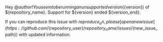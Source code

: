 Hey @${author}! You seem to be running an unsupported version (${version}) of ${repository_name}. Support for ${version} ended ${version_end}.

If you can reproduce this issue with ${reproduce_on}, please [open a new issue](https://github.com/${repository_user}/${repository_name}/issues/${new_issue_path}) with updated information.